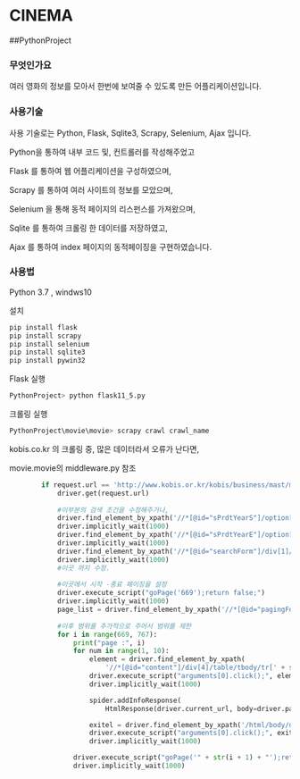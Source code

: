 # CINEMA 
##PythonProject

### 무엇인가요
여러 영화의 정보를 모아서 한번에 보여줄 수 있도록 만든  어플리케이션입니다.

### 사용기술
사용 기술로는 Python, Flask, Sqlite3, Scrapy, Selenium, Ajax 입니다.

Python을 통하여 내부 코드 및, 컨트롤러를 작성해주었고

Flask 를 통하여 웹 어플리케이션을 구성하였으며,

Scrapy 를 통하여 여러 사이트의 정보를 모았으며,

Selenium 을 통해 동적 페이지의 리스펀스를 가져왔으며,

Sqlite 를 통하여 크롤링 한 데이터를 저장하였고,

Ajax 를 통하여 index 페이지의 동적페이징을 구현하였습니다.

### 사용법

Python 3.7 , windws10 


설치
```bash 
pip install flask
pip install scrapy
pip install selenium
pip install sqlite3
pip install pywin32
```

Flask 실행

```bash
PythonProject> python flask11_5.py
```

크롤링 실행

```bash
PythonProject\movie\movie> scrapy crawl crawl_name
```

kobis.co.kr 의 크롤링 중, 많은 데이터라서 오류가 난다면,

movie.movie의 middleware.py 참조

```python
        if request.url == 'http://www.kobis.or.kr/kobis/business/mast/mvie/searchMovieList.do':
            driver.get(request.url)
            
            #이부분의 검색 조건을 수정해주거나,
            driver.find_element_by_xpath('//*[@id="sPrdtYearS"]/option[100]').click()
            driver.implicitly_wait(1000)
            driver.find_element_by_xpath('//*[@id="sPrdtYearE"]/option[103]').click()
            driver.implicitly_wait(1000)
            driver.find_element_by_xpath('//*[@id="searchForm"]/div[1]/div[5]/button[1]').click()
            driver.implicitly_wait(1000)
            #이곳 까지 수정.
            
            #이곳에서 시작 -종료 페이징을 설정
            driver.execute_script("goPage('669');return false;")
            driver.implicitly_wait(1000)
            page_list = driver.find_element_by_xpath('//*[@id="pagingForm"]/div/ul').find_elements_by_tag_name('li')
            
            #이후 범위를 추가적으로 주어서 범위를 제한
            for i in range(669, 767):
                print("page :", i)
                for num in range(1, 10):
                    element = driver.find_element_by_xpath(
                        '//*[@id="content"]/div[4]/table/tbody/tr[' + str(num) + ']/td[1]/span/a')
                    driver.execute_script("arguments[0].click();", element)
                    driver.implicitly_wait(1000)

                    spider.addInfoResponse(
                        HtmlResponse(driver.current_url, body=driver.page_source, encoding='utf-8', request=request))

                    exitel = driver.find_element_by_xpath('/html/body/div[3]/div[1]/div[1]/a[2]/span')
                    driver.execute_script("arguments[0].click();", exitel)
                    driver.implicitly_wait(1000)

                driver.execute_script("goPage('" + str(i + 1) + "');return false;")
                driver.implicitly_wait(1000)

```
